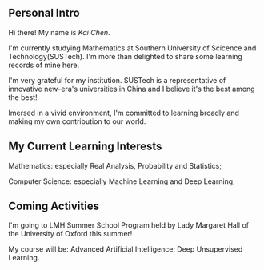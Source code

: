 ## Personal Intro

Hi there! My name is *Kai Chen*. 

I'm currently studying Mathematics at Southern University of Scicence and Technology(SUSTech). I'm more than delighted to share some learning records of mine here.

I'm very grateful for my institution. SUSTech is a representative of innovative new-era's universities in China and I believe it's the best among the best!

Imersed in a vivid environment, I'm committed to learning broadly and making my own contribution to our world.

## My Current Learning Interests

Mathematics: especially Real Analysis, Probability and Statistics;

Computer Science: especially Machine Learning and Deep Learning;

## Coming Activities

I'm going to LMH Summer School Program held by Lady Margaret Hall of the University of Oxford this summer!

My course will be: Advanced Artificial Intelligence: Deep Unsupervised Learning.
